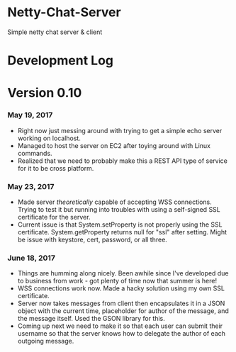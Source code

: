 # Netty-Chat-Server
Simple netty chat server &amp; client

# Development Log

# Version 0.10 
### May 19, 2017
 - Right now just messing around with trying to get a simple echo server working on localhost.
 - Managed to host the server on EC2 after toying around with Linux commands.
 - Realized that we need to probably make this a REST API type of service for it to be cross platform.

### May 23, 2017
 - Made server *theoretically* capable of accepting WSS connections. Trying to test it but running into troubles with using a self-signed  SSL certificate for the server.
 - Current issue is that System.setProperty is not properly using the SSL certificate. System.getProperty returns null for "ssl" after setting. Might be issue with keystore, cert, password, or all three.

### June 18, 2017
 - Things are humming along nicely. Been awhile since I've developed due to business from work - got plenty of time now that summer is here!
 - WSS connections work now. Made a hacky solution using my own SSL certificate.
 - Server now takes messages from client then encapsulates it in a JSON object with the current time, placeholder for author of the message, and the message itself. Used the GSON library for this.
 - Coming up next we need to make it so that each user can submit their username so that the server knows how to delegate the author of each outgoing message. 
